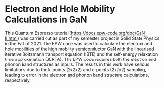 # Electron and Hole Mobility Calculations in GaN
This Quantum Espresso tutorial (https://docs.epw-code.org/doc/GaN-II.html) was carried out as part of my semester project in Solid State Physics in the Fall of 2021. The EPW code was used to calculate the electron and hole mobilities of the high mobility semiconductor GaN with the linearised iterative Boltzmann transport equation (IBTE) and the self-energy relaxation time approximation (SERTA). The EPW code requires both the electron and phonon band structures as inputs. The results in this work have serious limitations due to the k-points (2x2x2) and q-points (2x2x2) sampling, leading to error in the electron and phonon band structure calculations, respectively. 
